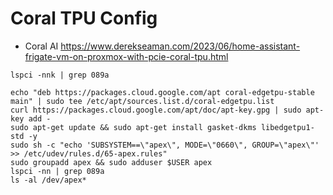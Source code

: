 # Coral TPU Config

* Coral AI
    <https://www.derekseaman.com/2023/06/home-assistant-frigate-vm-on-proxmox-with-pcie-coral-tpu.html>

```shell
lspci -nnk | grep 089a

echo "deb https://packages.cloud.google.com/apt coral-edgetpu-stable main" | sudo tee /etc/apt/sources.list.d/coral-edgetpu.list
curl https://packages.cloud.google.com/apt/doc/apt-key.gpg | sudo apt-key add -
sudo apt-get update && sudo apt-get install gasket-dkms libedgetpu1-std -y
sudo sh -c "echo 'SUBSYSTEM==\"apex\", MODE=\"0660\", GROUP=\"apex\"' >> /etc/udev/rules.d/65-apex.rules"
sudo groupadd apex && sudo adduser $USER apex
lspci -nn | grep 089a
ls -al /dev/apex*
```
